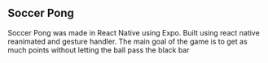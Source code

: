 ## Soccer Pong 

Soccer Pong was made in React Native using Expo. Built using react native reanimated and gesture handler. 
The main goal of the game is to get as much points without letting the ball pass the black bar
